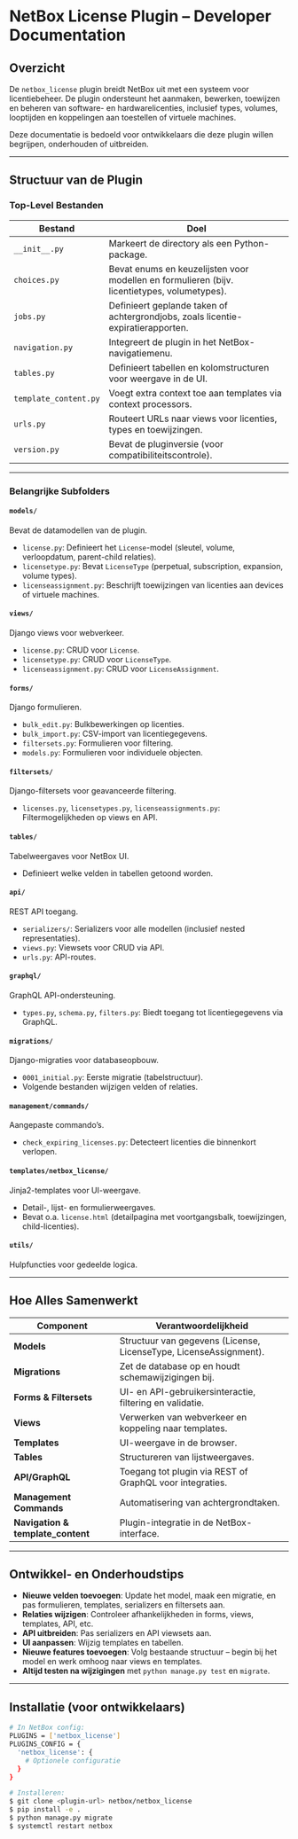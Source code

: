 # NetBox License Plugin – Developer Documentation

## Overzicht

De `netbox_license` plugin breidt NetBox uit met een systeem voor licentiebeheer. De plugin ondersteunt het aanmaken, bewerken, toewijzen en beheren van software- en hardwarelicenties, inclusief types, volumes, looptijden en koppelingen aan toestellen of virtuele machines.

Deze documentatie is bedoeld voor ontwikkelaars die deze plugin willen begrijpen, onderhouden of uitbreiden.

---

## Structuur van de Plugin

### Top-Level Bestanden

| Bestand               | Doel |
|-----------------------|------|
| `__init__.py`         | Markeert de directory als een Python-package. |
| `choices.py`          | Bevat enums en keuzelijsten voor modellen en formulieren (bijv. licentietypes, volumetypes). |
| `jobs.py`             | Definieert geplande taken of achtergrondjobs, zoals licentie-expiratierapporten. |
| `navigation.py`       | Integreert de plugin in het NetBox-navigatiemenu. |
| `tables.py`           | Definieert tabellen en kolomstructuren voor weergave in de UI. |
| `template_content.py` | Voegt extra context toe aan templates via context processors. |
| `urls.py`             | Routeert URLs naar views voor licenties, types en toewijzingen. |
| `version.py`          | Bevat de pluginversie (voor compatibiliteitscontrole). |

---

### Belangrijke Subfolders

#### `models/`
Bevat de datamodellen van de plugin.

- `license.py`: Definieert het `License`-model (sleutel, volume, verloopdatum, parent-child relaties).
- `licensetype.py`: Bevat `LicenseType` (perpetual, subscription, expansion, volume types).
- `licenseassignment.py`: Beschrijft toewijzingen van licenties aan devices of virtuele machines.

#### `views/`
Django views voor webverkeer.

- `license.py`: CRUD voor `License`.
- `licensetype.py`: CRUD voor `LicenseType`.
- `licenseassignment.py`: CRUD voor `LicenseAssignment`.

#### `forms/`
Django formulieren.

- `bulk_edit.py`: Bulkbewerkingen op licenties.
- `bulk_import.py`: CSV-import van licentiegegevens.
- `filtersets.py`: Formulieren voor filtering.
- `models.py`: Formulieren voor individuele objecten.

#### `filtersets/`
Django-filtersets voor geavanceerde filtering.

- `licenses.py`, `licensetypes.py`, `licenseassignments.py`: Filtermogelijkheden op views en API.

#### `tables/`
Tabelweergaves voor NetBox UI.

- Definieert welke velden in tabellen getoond worden.

#### `api/`
REST API toegang.

- `serializers/`: Serializers voor alle modellen (inclusief nested representaties).
- `views.py`: Viewsets voor CRUD via API.
- `urls.py`: API-routes.

#### `graphql/`
GraphQL API-ondersteuning.

- `types.py`, `schema.py`, `filters.py`: Biedt toegang tot licentiegegevens via GraphQL.

#### `migrations/`
Django-migraties voor databaseopbouw.

- `0001_initial.py`: Eerste migratie (tabelstructuur).
- Volgende bestanden wijzigen velden of relaties.

#### `management/commands/`
Aangepaste commando’s.

- `check_expiring_licenses.py`: Detecteert licenties die binnenkort verlopen.

#### `templates/netbox_license/`
Jinja2-templates voor UI-weergave.

- Detail-, lijst- en formulierweergaves.
- Bevat o.a. `license.html` (detailpagina met voortgangsbalk, toewijzingen, child-licenties).

#### `utils/`
Hulpfuncties voor gedeelde logica.

---

## Hoe Alles Samenwerkt

| Component | Verantwoordelijkheid |
|----------|----------------------|
| **Models** | Structuur van gegevens (License, LicenseType, LicenseAssignment). |
| **Migrations** | Zet de database op en houdt schemawijzigingen bij. |
| **Forms & Filtersets** | UI- en API-gebruikersinteractie, filtering en validatie. |
| **Views** | Verwerken van webverkeer en koppeling naar templates. |
| **Templates** | UI-weergave in de browser. |
| **Tables** | Structureren van lijstweergaves. |
| **API/GraphQL** | Toegang tot plugin via REST of GraphQL voor integraties. |
| **Management Commands** | Automatisering van achtergrondtaken. |
| **Navigation & template_content** | Plugin-integratie in de NetBox-interface. |

---

## Ontwikkel- en Onderhoudstips

- **Nieuwe velden toevoegen**: Update het model, maak een migratie, en pas formulieren, templates, serializers en filtersets aan.
- **Relaties wijzigen**: Controleer afhankelijkheden in forms, views, templates, API, etc.
- **API uitbreiden**: Pas serializers en API viewsets aan.
- **UI aanpassen**: Wijzig templates en tabellen.
- **Nieuwe features toevoegen**: Volg bestaande structuur – begin bij het model en werk omhoog naar views en templates.
- **Altijd testen na wijzigingen** met `python manage.py test` en `migrate`.

---

## Installatie (voor ontwikkelaars)

```bash
# In NetBox config:
PLUGINS = ['netbox_license']
PLUGINS_CONFIG = {
  'netbox_license': {
    # Optionele configuratie
  }
}

# Installeren:
$ git clone <plugin-url> netbox/netbox_license
$ pip install -e .
$ python manage.py migrate
$ systemctl restart netbox
